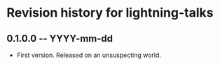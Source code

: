 # Revision history for lightning-talks

## 0.1.0.0 -- YYYY-mm-dd

* First version. Released on an unsuspecting world.
